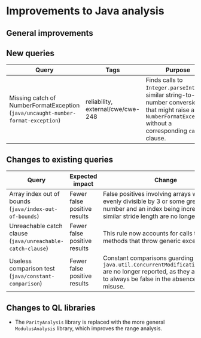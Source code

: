# Improvements to Java analysis

## General improvements

## New queries

| **Query**                   | **Tags**  | **Purpose**                                                        |
|-----------------------------|-----------|--------------------------------------------------------------------|
| Missing catch of NumberFormatException (`java/uncaught-number-format-exception`) | reliability, external/cwe/cwe-248 | Finds calls to `Integer.parseInt` and similar string-to-number conversions that might raise a `NumberFormatException` without a corresponding `catch`-clause. |

## Changes to existing queries

| **Query**                  | **Expected impact**    | **Change**                                                       |
|----------------------------|------------------------|------------------------------------------------------------------|
| Array index out of bounds (`java/index-out-of-bounds`) | Fewer false positive results | False positives involving arrays with a length evenly divisible by 3 or some greater number and an index being increased with a similar stride length are no longer reported. |
| Unreachable catch clause (`java/unreachable-catch-clause`) | Fewer false positive results | This rule now accounts for calls to generic methods that throw generic exceptions. |
| Useless comparison test (`java/constant-comparison`) | Fewer false positive results | Constant comparisons guarding `java.util.ConcurrentModificationException` are no longer reported, as they are intended to always be false in the absence of API misuse. |

## Changes to QL libraries

* The `ParityAnalysis` library is replaced with the more general `ModulusAnalysis` library, which improves the range analysis.

